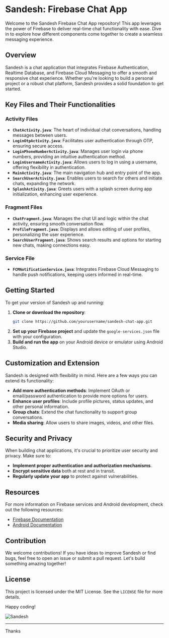 # Sandesh: Firebase Chat App

Welcome to the Sandesh Firebase Chat App repository! This app leverages the power of Firebase to deliver real-time chat functionality with ease. Dive in to explore how different components come together to create a seamless messaging experience.

## Overview

Sandesh is a chat application that integrates Firebase Authentication, Realtime Database, and Firebase Cloud Messaging to offer a smooth and responsive chat experience. Whether you're looking to build a personal project or a robust chat platform, Sandesh provides a solid foundation to get started.

## Key Files and Their Functionalities

### Activity Files

- **`ChatActivity.java`**: The heart of individual chat conversations, handling messages between users.
- **`LoginOtpActivity.java`**: Facilitates user authentication through OTP, ensuring secure access.
- **`LoginPhoneNumberActivity.java`**: Manages user login via phone numbers, providing an intuitive authentication method.
- **`LoginUsernameActivity.java`**: Allows users to log in using a username, offering flexibility in authentication.
- **`MainActivity.java`**: The main navigation hub and entry point of the app.
- **`SearchUserActivity.java`**: Enables users to search for others and initiate chats, expanding the network.
- **`SplashActivity.java`**: Greets users with a splash screen during app initialization, enhancing user experience.

### Fragment Files

- **`ChatFragment.java`**: Manages the chat UI and logic within the chat activity, ensuring smooth conversation flow.
- **`ProfileFragment.java`**: Displays and allows editing of user profiles, personalizing the user experience.
- **`SearchUserFragment.java`**: Shows search results and options for starting new chats, making connections easy.

### Service File

- **`FCMNotificationService.java`**: Integrates Firebase Cloud Messaging to handle push notifications, keeping users informed in real-time.

## Getting Started

To get your version of Sandesh up and running:

1. **Clone or download the repository**:
    ```sh
    git clone https://github.com/yourusername/sandesh-chat-app.git
    ```
2. **Set up your Firebase project** and update the `google-services.json` file with your configuration.
3. **Build and run the app** on your Android device or emulator using Android Studio.

## Customization and Extension

Sandesh is designed with flexibility in mind. Here are a few ways you can extend its functionality:

- **Add more authentication methods**: Implement OAuth or email/password authentication to provide more options for users.
- **Enhance user profiles**: Include profile pictures, status updates, and other personal information.
- **Group chats**: Extend the chat functionality to support group conversations.
- **Media sharing**: Allow users to share images, videos, and other files.

## Security and Privacy

When building chat applications, it's crucial to prioritize user security and privacy. Make sure to:

- **Implement proper authentication and authorization mechanisms**.
- **Encrypt sensitive data** both at rest and in transit.
- **Regularly update your app** to protect against vulnerabilities.

## Resources

For more information on Firebase services and Android development, check out the following resources:

- [Firebase Documentation](https://firebase.google.com/docs)
- [Android Documentation](https://developer.android.com/docs)

## Contribution

We welcome contributions! If you have ideas to improve Sandesh or find bugs, feel free to open an issue or submit a pull request. Let's build something amazing together!

## License

This project is licensed under the MIT License. See the `LICENSE` file for more details.

Happy coding!

![Sandesh](https://link-to-your-image.com/sandesh-logo.png)

---

Thanks

